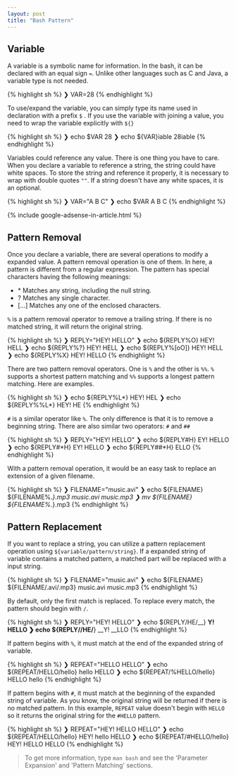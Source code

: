 ```yaml
---
layout: post
title: "Bash Pattern"
---
```


## Variable

A variable is a symbolic name for information. In the bash, it can be declared with an equal sign `=`. Unlike other languages such as C and Java, a variable type is not needed.

{% highlight sh %}
❯ VAR=28
{% endhighlight %}

To use/expand the variable, you can simply type its name used in declaration with a prefix `$` . If you use the variable with joining a value, you need to wrap the variable explicitly with `${}`

{% highlight sh %}
❯ echo $VAR
28
❯ echo ${VAR}iable
28iable
{% endhighlight %}

Variables could reference any value. There is one thing you have to care. When you declare a variable to reference a string, the string could have white spaces. To store the string and reference it properly, it is necessary to wrap with double quotes `""`. If a string doesn't have any white spaces, it is an optional.

{% highlight sh %}
❯ VAR="A B C"
❯ echo $VAR
A B C
{% endhighlight %}


{% include google-adsense-in-article.html %}

## Pattern Removal

Once you declare a variable, there are several operations to modify a expanded value. A pattern removal operation is one of them. In here, a pattern is different from a regular expression. The pattern has special characters having the following meanings:

* \* Matches any string, including the null string.
* ? Matches any single character.
* [...] Matches any one of the enclosed characters.

`%` is a pattern removal operator to remove a trailing string. If there is no matched string, it will return the original string.

{% highlight sh %}
❯ REPLY="HEY! HELLO"
❯ echo ${REPLY%O}
HEY! HELL
❯ echo ${REPLY%?}
HEY! HELL
❯ echo ${REPLY%[oO]}
HEY! HELL
❯ echo ${REPLY%X}
HEY! HELLO
{% endhighlight %}

There are two pattern removal operators. One is `%` and the other is `%%`. `%` supports a shortest pattern matching and `%%` supports a longest pattern matching. Here are examples.

{% highlight sh %}
❯ echo ${REPLY%L*}
HEY! HEL
❯ echo ${REPLY%%L*}
HEY! HE
{% endhighlight %}

`#` is a similar operator like `%`. The only difference is that it is to remove a beginning string. There are also similar two operators: `#` and `##`

{% highlight sh %}
❯ REPLY="HEY! HELLO"
❯ echo ${REPLY#H}
EY! HELLO
❯ echo ${REPLY#*H}
EY! HELLO
❯ echo ${REPLY##*H}
ELLO
{% endhighlight %}

With a pattern removal operation, it would be an easy task to replace an extension of a given filename.

{% highlight sh %}
❯ FILENAME="music.avi"
❯ echo ${FILENAME} ${FILENAME%.*}.mp3
music.avi music.mp3
❯ mv ${FILENAME} ${FILENAME%.*}.mp3
{% endhighlight %}

## Pattern Replacement

If you want to replace a string, you can utilize a pattern replacement operation using `${variable/pattern/string}`. If a expanded string of variable contains a matched pattern, a matched part will be replaced with a input string.

{% highlight sh %}
❯ FILENAME="music.avi"
❯ echo ${FILENAME} ${FILENAME/.avi/.mp3}
music.avi music.mp3
{% endhighlight %}

By default, only the first match is replaced. To replace every match, the pattern should begin with `/`.

{% highlight sh %}
❯ REPLY="HEY! HELLO"
❯ echo ${REPLY/HE/__}
__Y! HELLO
❯ echo ${REPLY//HE/__}
__Y! __LLO
{% endhighlight %}

If pattern begins with `%`, it must match at the end of the expanded string of variable.

{% highlight sh %}
❯ REPEAT="HELLO HELLO"
❯ echo ${REPEAT/HELLO/hello}
hello HELLO
❯ echo ${REPEAT/%HELLO/hello}
HELLO hello
{% endhighlight %}

If pattern begins with `#`, it must match at the beginning of the expanded string of variable. As you know, the original string will be returned if there is no matched pattern. In this example, `REPEAT` value doesn't begin with `HELLO` so it returns the original string for the `#HELLO` pattern.

{% highlight sh %}
❯ REPEAT="HEY! HELLO HELLO"
❯ echo ${REPEAT/HELLO/hello}
HEY! hello HELLO
❯ echo ${REPEAT/#HELLO/hello}
HEY! HELLO HELLO
{% endhighlight %}

> To get more information, type `man bash` and see the 'Parameter Expansion' and 'Pattern Matching' sections.
